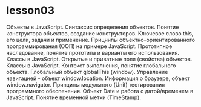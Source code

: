 # lesson03
Объекты в JavaScript. Синтаксис определения объектов. Понятие конструктора объектов, создание конструкторов. Ключевое слово this, его цели, задачи и применение. Прицнипы объектно-ориентированного программирования (ООП) на примере JavaScript. Прототипное наследование, понятие прототипа и варианты его использования. Классы в JavaScript. Открытые и приватные поля (свойства) объектов. Классы в JavaScript. Контекст выполнения, понятие глобального объекта. Глобальный объект globalThis (window). Управление навигацией - объект window.location. Информация о браузере, объект window.navigator. Принципы модульного (Unit) тестирования программного обеспечения. Объект Date и работа с датой/временем в JavaScript. Понятие временной метки (TimeStamp).
